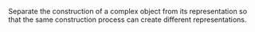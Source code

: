 Separate the construction of a complex object from its representation so that the same construction process can create different representations.
